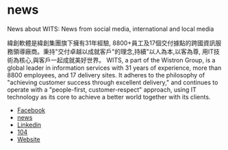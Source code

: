 # news
News about WITS: News from social media, international and local media

緯創軟體是緯創集團旗下擁有31年經驗, 8800+員工及17個交付據點的跨國資訊服務領導廠商。秉持"交付卓越以成就客戶"的理念,持續"以人為本,以客為尊, 用IT技術為核心,與客戶一起成就美好世界。
WITS, a part of the Wistron Group, is a global leader in information services with 31 years of experience, more than 8800 employees, and 17 delivery sites. It adheres to the philosophy of "achieving customer success through excellent delivery," and continues to operate with a "people-first, customer-respect" approach, using IT technology as its core to achieve a better world together with its clients.

- [Facebook](<https://www.facebook.com/WITSTaiwan/>)
- [news](<https://www.google.com/search?q=%E7%B7%AF%E5%89%B5%E8%BB%9F%E9%AB%94&tbm=nws/>)
- [Linkedin](<https://www.linkedin.com/company/wits-wistron-its-/>)
- [104](<https://www.104.com.tw/company/13u3sbvs/>)
- [Website](<https://www.wits.com/>)
